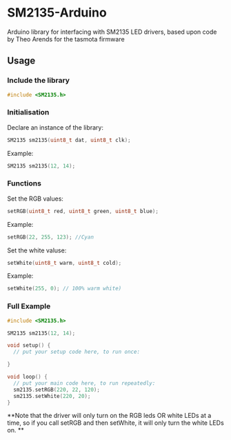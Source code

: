 # SM2135-Arduino
Arduino library for interfacing with SM2135 LED drivers, based upon code by Theo Arends for the tasmota firmware


## Usage
### Include the library
```c++
#include <SM2135.h>
```

### Initialisation 
Declare an instance of the library:

```c++
SM2135 sm2135(uint8_t dat, uint8_t clk);
```
Example: 
```c++
SM2135 sm2135(12, 14);
```
### Functions
Set the RGB values:
```c++
setRGB(uint8_t red, uint8_t green, uint8_t blue);
```
Example: 
```c++
setRGB(22, 255, 123); //Cyan
```

Set the white valuse:
```c++
setWhite(uint8_t warm, uint8_t cold);
```

Example: 
```c++
setWhite(255, 0); // 100% warm white)
```

### Full Example

```c++
#include <SM2135.h>

SM2135 sm2135(12, 14);

void setup() {
  // put your setup code here, to run once:

}

void loop() {
  // put your main code here, to run repeatedly:
  sm2135.setRGB(220, 22, 120);
  sm2135.setWhite(220, 20);
}
```
**Note that the driver will only turn on the RGB leds OR white LEDs at a time, so if you call setRGB and then setWhite, it will only turn the white LEDs on. **
